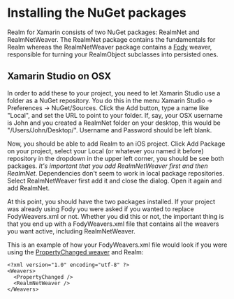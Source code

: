 # Installing the NuGet packages

Realm for Xamarin consists of two NuGet packages: RealmNet and RealmNetWeaver.
The RealmNet package contains the fundamentals for Realm whereas the RealmNetWeaver 
package contains a [Fody](https://github.com/Fody/Fody) weaver, 
responsible for turning your RealmObject subclasses into persisted ones.

## Xamarin Studio on OSX

In order to add these to your project, you need to let Xamarin Studio use a folder 
as a NuGet repository. You do this in the menu Xamarin Studio -> Preferences -> NuGet/Sources. 
Click the Add button, type a name like "Local", and set the URL to point to your folder. 
If, say, your OSX username is John and you created a RealmNet folder on your desktop,
this would be "/Users/John/Desktop/". Username and Password should be left blank.

Now, you should be able to add Realm to an iOS project. Click Add Package on your project, 
select your Local (or whatever you named it before) repository in the dropdown in the 
upper left corner, you should be see both packages. 
*It's important that you add RealmNetWeaver first and then RealmNet*. Dependencies don't seem to 
work in local package repositories. 
Select RealmNetWeaver first add it and close the dialog. Open it again and add RealmNet.

At this point, you should have the two packages installed. If your project was already using 
Fody you were asked if you wanted to replace FodyWeavers.xml or not.
Whether you did this or not, the important thing is that you end up with a FodyWeavers.xml file 
that contains all the weavers you want active, including RealmNetWeaver.

This is an example of how your FodyWeavers.xml file would look if you were using the 
[PropertyChanged weaver](https://www.nuget.org/packages/PropertyChanged.Fody/) and Realm:

    <?xml version="1.0" encoding="utf-8" ?>
    <Weavers>
      <PropertyChanged />
      <RealmNetWeaver />
    </Weavers>

